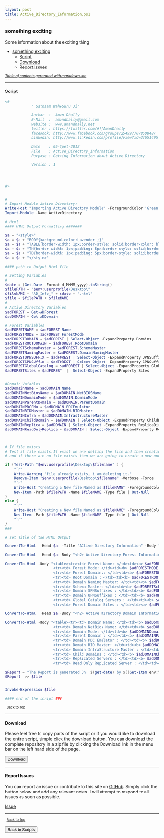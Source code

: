 ```yaml
---
layout: post
title: Active_Directory_Information.ps1
---
```


### something exciting

Some information about the exciting thing

- [something exciting](#something-exciting)
  - [Script](#script)
  - [Download](#download)
  - [Report Issues](#report-issues)

<small><i><a href='http://ecotrust-canada.github.io/markdown-toc/'>Table of contents generated with markdown-toc</a></i></small>

---

#### Script

```powershell
<#
			" Satnaam WaheGuru Ji"

			Author  :  Aman Dhally
			E-Mail  :  amandhally@gmail.com
			website :  www.amandhally.net
			twitter : https://twitter.com/#!/AmanDhally
			facebook: http://www.facebook.com/groups/254997707860848/
			Linkedin: http://www.linkedin.com/profile/view?id=23651495

			Date	: 05-Spet-2012
			File	: Active_Directory_Information
			Purpose : Getting Information about Active Directory

			Version : 1




#>


#
# Import Module Active Directory:
Write-Host "Importing Active Directory Module" -ForegroundColor 'Green'
Import-Module -Name ActiveDirectory

# Html
#### HTML Output Formatting #######

$a = "<style>"
$a = $a + "BODY{background-color:Lavender ;}"
$a = $a + "TABLE{border-width: 1px;border-style: solid;border-color: black;border-collapse: collapse;}"
$a = $a + "TH{border-width: 1px;padding: 5px;border-style: solid;border-color: black;background-color:thistle}"
$a = $a + "TD{border-width: 1px;padding: 5px;border-style: solid;border-color: black;background-color:PaleGoldenrod}"
$a = $a + "</style>"

#### path to Output Html File

# Setting Variables
#
$date = (Get-Date -Format d_MMMM_yyyy).toString()
$filePATH = "$env:userprofile\Desktop\"
$fileNAME = "AD_Info_" + $date + ".html"
$file = $filePATH + $fileNAME
#
# Active Directory Variables
$adFOREST = Get-ADForest
$adDOMAIN = Get-ADDomain

# Forest Variables
$adFORESTNAME = $adFOREST.Name
$adFORESTMODE = $adFOREST.ForestMode
$adFORESTDOMAIN = $adFOREST | Select-Object -ExpandProperty Domains
$adFORESTROOTDOMAIN = $adFOREST.RootDomain
$adFORESTSchemaMaster = $adFOREST.SchemaMaster
$adFORESTNamingMaster = $adFOREST.DomainNamingMaster
$adFORESTUPNSUFFIX = $adFOREST | Select-Object -ExpandProperty UPNSuffixes
$adFORESTSPNSUffix = $adFOREST | Select-Object -ExpandProperty SPNSuffixes
$adFORESTGlobalCatalog = $adFOREST | Select-Object -ExpandProperty GlobalCatalogs
$adFORESTSites = $adFOREST  |  Select-Object -ExpandProperty Sites


#Domain Vaiables
$adDomainName = $adDOMAIN.Name
$adDOMAINNetBiosName = $adDOMAIN.NetBIOSName
$adDOMAINDomainMode = $adDOMAIN.DomainMode
$adDOMAINParentDomain = $adDOMAIN.ParentDomain
$adDOMAINPDCEMu = $adDOMAIN.PDCEmulator
$adDOMAINRIDMaster = $adDOMAIN.RIDMaster
$adDOMAINInfra = $adDOMAIN.InfrastructureMaster
$adDOMAINChildDomain = $adDOMAIN | Select-Object -ExpandProperty ChildDomains
$adDOMAINReplica = $adDOMAIN | Select-Object -ExpandProperty ReplicaDirectoryServers
$adDOMAINReadOnlyReplica = $adDOMAIN | Select-Object -ExpandProperty ReadOnlyReplicaDirectoryServers



# If file exists
# Test if file exists.If exist we are delting the file and then creating a new one
# and if there are no file exists then we are going to create a new one

if (Test-Path "$env:userprofile\Desktop\$filename" ) {
	"`n"
	Write-Warning "file already exists, i am deleting it."
	Remove-Item "$env:userprofile\Desktop\$filename" -Verbose -Force
	"`n"
	Write-Host "Creating a New file Named as $fileNAME" -ForegroundColor 'Green'
	New-Item -Path $filePATH -Name $fileNAME -Type file | Out-Null
}
else {
	"`n"
	Write-Host "Creating a New file Named as $fileNAME" -ForegroundColor 'Green'
	New-Item -Path $filePATH -Name $fileNAME -Type file | Out-Null
	"`n"
}
###

# set Title of the HTML Output

ConvertTo-Html  -Head $a  -Title "ACtive Directory Information" -Body "<h1> Active Directory Information for :  $adFORESTNAME </h1>" > $file

ConvertTo-Html  -Head $a -Body "<h2> Active Directory Forest Information. </h2>"  >> $file

ConvertTo-Html -Body "<table><tr><td> Forest Name: </td><td><b> $adFORESTNAME </b></td></tr> `
					  <tr><td> Forest Mode: </td><td><b> $adFORESTMODE </b></td></tr> `
					  <tr><td> Forest Domains: </td><td><b> $adFORESTDOMAIN </b></td></tr> `
					  <tr><td> Root Domain : </td><td><b> $adFORESTROOTDOMAIN </b></td></tr> `
					  <tr><td> Domain Naming Master: </td><td><b> $adFORESTNamingMaster </b></td></tr> `
					  <tr><td> Schema Master: </td><td><b> $adFORESTSchemaMaster </b></td></tr> `
			 		  <tr><td> Domain SPNSuffixes : </td><td><b> $adFORESTSPNSUffix </b></td></tr> `
					  <tr><td> Domain UPNSuffixes : </td><td><b> $adFORESTUPNSUFFI </b></td></tr> `
					  <tr><td> Global Catalog Servers : </td><td><b> $adFORESTGlobalCatalog </b></td></tr> `
					  <tr><td> Forest Domain Sites : </td><td><b> $adFORESTSites </b></td></tr></table>" >> $file

ConvertTo-Html  -Head $a -Body "<h2> Active Directory Domain Information. </h2>"  >> $file

ConvertTo-Html -Body "<table><tr><td> Domain Name: </td><td><b> $adDomainName </b></td></tr> `
					  <tr><td> Domain NetBios Name: </td><td><b> $adDOMAINNetBiosName </b></td></tr> `
					  <tr><td> Domain Mode: </td><td><b> $adDOMAINDomainMode </b></td></tr> `
					  <tr><td> Parent Domain : </td><td><b> $adDOMAINParentDomain </b></td></tr> `
					  <tr><td> Domain PDC Emulator : </td><td><b> $adDOMAINPDCEMu </b></td></tr> `
					  <tr><td> Domain RID Master: </td><td><b> $adDOMAINRIDMaster </b></td></tr> `
			 		  <tr><td> Domain InfraStructure Master : </td><td><b> $adDOMAINInfra </b></td></tr> `
					  <tr><td> Child Domains : </td><td><b> $adDOMAINChildDomain </b></td></tr> `
					  <tr><td> Replicated Servers : </td><td><b> $adDOMAINReplica</b></td></tr> `
					  <tr><td> Read Only Replicated Server : </td><td><b> $adDOMAINReadOnlyReplica </b></td></tr></table>" >> $file

$Report = "The Report is generated On  $(get-date) by $((Get-Item env:\username).Value) on computer $((Get-Item env:\Computername).Value)"
$Report  >> $file


Invoke-Expression $file

#### end of the script ###
```

<span style="font-size:11px;"><a href="#"><i class="fas fa-caret-up" aria-hidden="true" style="color: white; margin-right:5px;"></i>Back to Top</a></span>

---

#### Download

Please feel free to copy parts of the script or if you would like to download the entire script, simple click the download button. You can download the complete repository in a zip file by clicking the Download link in the menu bar on the left hand side of the page.

<button class="btn" type="submit" onclick="window.open('/PowerShell/scripts/activeDirectory/Active_Directory_Information.ps1')">
    <i class="fa fa-cloud-download-alt">
    </i>
        Download
</button>

---

#### Report Issues

You can report an issue or contribute to this site on <a href="https://github.com/BanterBoy/scripts-blog/issues">GitHub</a>. Simply click the button below and add any relevant notes. I will attempt to respond to all issues as soon as possible.

<!-- Place this tag where you want the button to render. -->

<a class="github-button" href="https://github.com/BanterBoy/scripts-blog/issues/new?title=Active_Directory_Information.ps1&body=There is a problem with this function. Please find details below." data-show-count="true" aria-label="Issue BanterBoy/scripts-blog on GitHub">Issue</a>

---

<span style="font-size:11px;"><a href="#"><i class="fas fa-caret-up" aria-hidden="true" style="color: white; margin-right:5px;"></i>Back to Top</a></span>

<a href="/menu/_pages/scripts.html">
    <button class="btn">
        <i class='fas fa-reply'>
        </i>
            Back to Scripts
    </button>
</a>

[1]: http://ecotrust-canada.github.io/markdown-toc
[2]: https://github.com/googlearchive/code-prettify
